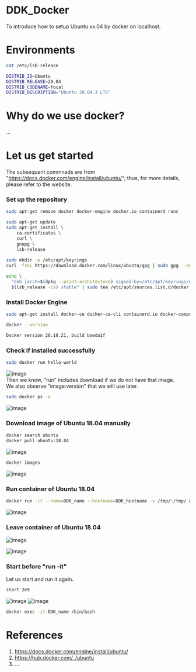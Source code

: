 # DDK_Docker
To introduce how to setup Ubuntu xx.04 by docker on localhost.

# Environments
```sh
cat /etc/lsb-release

DISTRIB_ID=Ubuntu
DISTRIB_RELEASE=20.04
DISTRIB_CODENAME=focal
DISTRIB_DESCRIPTION="Ubuntu 20.04.3 LTS"
```

# Why do we use docker?
... </br>

# Let us get started
The subsequent commnads are from "https://docs.docker.com/engine/install/ubuntu/"; thus, for more details, please refer to the website.</br>
### Set up the repository
```sh
sudo apt-get remove docker docker-engine docker.io containerd runc

sudo apt-get update
sudo apt-get install \
    ca-certificates \
    curl \
    gnupg \
    lsb-release
    
sudo mkdir -p /etc/apt/keyrings
curl -fsSL https://download.docker.com/linux/ubuntu/gpg | sudo gpg --dearmor -o /etc/apt/keyrings/docker.gpg

echo \
  "deb [arch=$(dpkg --print-architecture) signed-by=/etc/apt/keyrings/docker.gpg] https://download.docker.com/linux/ubuntu \
  $(lsb_release -cs) stable" | sudo tee /etc/apt/sources.list.d/docker.list > /dev/null
```

### Install Docker Engine
```sh
sudo apt-get install docker-ce docker-ce-cli containerd.io docker-compose-plugin
```

```sh
docker --version

Docker version 20.10.21, build baeda1f
```

### Check if installed successfully
```sh
sudo docker run hello-world
```
![image](https://user-images.githubusercontent.com/67073582/205501874-e50a9046-5bd1-40b2-835b-fa0b7685aaef.png) </br>
Then we know, "run" includes download if we do not have that image.</br>
We also observe "image:version" that we will use later. </br>

```sh
sudo docker ps -a
```
![image](https://user-images.githubusercontent.com/67073582/205502110-6fd14c65-1a6e-4e4a-9b10-8ce70e3ff39d.png)

### Download image of Ubuntu 18.04 manually
```sh
docker search ubuntu
docker pull ubuntu:18.04
```
![image](https://user-images.githubusercontent.com/67073582/205502625-3a1af668-c7c4-4943-83eb-1061c969b1d8.png)
```sh
docker images
```
![image](https://user-images.githubusercontent.com/67073582/205502679-0563f55a-a377-4bab-b105-04d9b1539373.png)

### Run container of Ubuntu 18.04
```sh
docker run -it --name=DDK_name --hostname=DDK_hostname -v /tmp/:/tmp/ ubuntu:18.04 /bin/bash
```
![image](https://user-images.githubusercontent.com/67073582/205502986-87337433-2c05-4c11-9264-0951eb570614.png)

### Leave container of Ubuntu 18.04
![image](https://user-images.githubusercontent.com/67073582/205503125-db3e12b3-697c-48b2-80d8-cafde541b046.png)

![image](https://user-images.githubusercontent.com/67073582/205503517-23f5217e-6023-43b2-81ab-bd96408accb6.png)

### Start before "run -it"
Let us start and run it again. </br>
```sh
start 2e9
```
![image](https://user-images.githubusercontent.com/67073582/205504068-4a30bf84-330b-49a9-89e2-8ad61a6227bc.png)
![image](https://user-images.githubusercontent.com/67073582/205504091-266c29c1-e9e9-4d2a-b5d9-5002742456c1.png)
```sh
docker exec -it DDK_name /bin/bash
```

# References
1. https://docs.docker.com/engine/install/ubuntu/
2. https://hub.docker.com/_/ubuntu
3. ...
